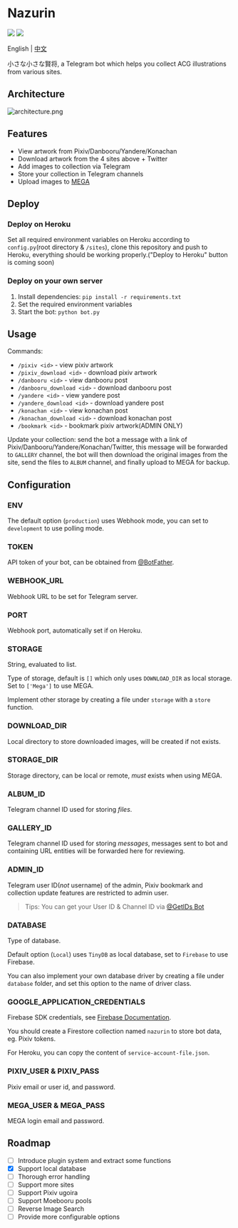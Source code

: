 # Nazurin

![](https://img.shields.io/badge/python->%3D%203.5-blue)
![](https://img.shields.io/badge/-Telegram-blue.svg?logo=telegram)

English | [中文](https://blog.gpx.moe/2020/07/20/nazurin/)

小さな小さな賢将, a Telegram bot which helps you collect ACG illustrations from various sites.

## Architecture

![architecture.png](https://i.loli.net/2020/07/29/sJB1HkgvwZ8mOez.png)

## Features

- View artwork from Pixiv/Danbooru/Yandere/Konachan
- Download artwork from the 4 sites above + Twitter
- Add images to collection via Telegram
- Store your collection in Telegram channels
- Upload images to [MEGA](https://mega.nz/)

## Deploy

### Deploy on Heroku

Set all required environment variables on Heroku according to `config.py`(root directory & `/sites`), clone this repository and push to Heroku, everything should be working properly.("Deploy to Heroku" button is coming soon)

### Deploy on your own server

1. Install dependencies: `pip install -r requirements.txt`
2. Set the required environment variables
3. Start the bot: `python bot.py`

## Usage

Commands:

- `/pixiv <id>` - view pixiv artwork
- `/pixiv_download <id>` - download pixiv artwork
- `/danbooru <id>` - view danbooru post
- `/danbooru_download <id>` - download danbooru post
- `/yandere <id>` - view yandere post
- `/yandere_download <id>` - download yandere post
- `/konachan <id>` - view konachan post
- `/konachan_download <id>` - download konachan post
- `/bookmark <id>` - bookmark pixiv artwork(ADMIN ONLY)

Update your collection: send the bot a message with a link of Pixiv/Danbooru/Yandere/Konachan/Twitter, this message will be forwarded to `GALLERY` channel, the bot will then download the original images from the site, send the files to `ALBUM` channel, and finally upload to MEGA for backup.

## Configuration

### ENV

The default option (`production`) uses Webhook mode, you can set to `development` to use polling mode.

### TOKEN

API token of your bot, can be obtained from [@BotFather](https://t.me/BotFather).

### WEBHOOK_URL

Webhook URL to be set for Telegram server.

### PORT

Webhook port, automatically set if on Heroku.

### STORAGE

String, evaluated to list.

Type of storage, default is `[]` which only uses `DOWNLOAD_DIR` as local storage. Set to `['Mega']` to use MEGA.

Implement other storage by creating a file under `storage` with a `store` function.

### DOWNLOAD_DIR

Local directory to store downloaded images, will be created if not exists.

### STORAGE_DIR

Storage directory, can be local or remote, _must_ exists when using MEGA.

### ALBUM_ID

Telegram channel ID used for storing _files_.

### GALLERY_ID

Telegram channel ID used for storing _messages_, messages sent to bot and containing URL entities will be forwarded here for reviewing.

### ADMIN_ID

Telegram user ID(_not_ username) of the admin, Pixiv bookmark and collection update features are restricted to admin user.

> Tips: You can get your User ID & Channel ID via [@GetIDs Bot](https://t.me/getidsbot/)

### DATABASE

Type of database.

Default option (`Local`) uses `TinyDB` as local database, set to `Firebase` to use Firebase.

You can also implement your own database driver by creating a file under `database` folder, and set this option to the name of driver class.

### GOOGLE_APPLICATION_CREDENTIALS

Firebase SDK credentials, see [Firebase Documentation](https://firebase.google.com/docs/admin/setup#initialize_the_sdk).

You should create a Firestore collection named `nazurin` to store bot data, eg. Pixiv tokens.

For Heroku, you can copy the content of `service-account-file.json`.

### PIXIV_USER & PIXIV_PASS

Pixiv email or user id, and password.

### MEGA_USER & MEGA_PASS

MEGA login email and password.

## Roadmap

- [ ] Introduce plugin system and extract some functions
- [x] Support local database
- [ ] Thorough error handling
- [ ] Support more sites
- [ ] Support Pixiv ugoira
- [ ] Support Moebooru pools
- [ ] Reverse Image Search
- [ ] Provide more configurable options
